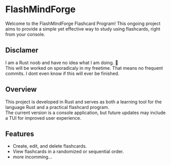 # FlashMindForge

Welcome to the FlashMindForge Flashcard Program! This ongoing project aims to provide a simple yet effective way to study using flashcards, right from your console.

## Disclamer

I am a Rust noob and have no idea what I am doing. :frog: <br>
This will be worked on sporadicaly in my freetime. That means no frequent commits. I dont even know if this will ever be finished.

## Overview

This project is developed in Rust and serves as both a learning tool for the language Rust and a practical flashcard program.<br>
The current version is a console application, but future updates may include a TUI for improved user experience.<br>

## Features

- Create, edit, and delete flashcards.
- View flashcards in a randomized or sequential order.
- more incomming...
